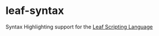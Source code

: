 # leaf-syntax

Syntax Highlighting support for the [Leaf Scripting Language](https://github.com/BeauPrime/Leaf)